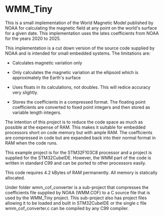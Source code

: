 # WMM_Tiny

This is a small implementation of the World Magnetic Model published by NOAA for calculating the magnetic field at any point on the world's surface for a given date. This implementation uses the lates coefficients from NOAA for the years 2020 to 2025.

This implementation is a cut down version of the source code supplied by NOAA and is intended for small embedded systems. The limitations are:

- Calculates magnetic variation only

- Only calculates the magnetic variation at the ellipsoid which is approximately the Earth's surface

- Uses floats in its calculations, not doubles. This will redice accuracy very slightly.

- Stores the coefficients in a compressed format. The floating point coefficients are converted to fixed point integers and then stored as variable length integers.

The intention of this project is to reduce the code space as much as possible at the expense of RAM. This makes it suitable for embedded processors short on code memory but with ample RAM. The coefficients are compressed in code but are expanded back into their normal format in RAM when the code runs.

This example project is for the STM32F103C8 processor and a project is supplied for the STM32CubeIDE. However, the WMM part of the code is written in standard C99 and can be ported to other processors easily.

This code requires 4.2 kBytes of RAM permanently. All memory is statically allocated.

Under folder wmm_cof_converter is a sub-project that compresses the coefficients file supplied by NOAA (WMM.COF) to a C source file that is used by the WMM_Tiny project. This sub-project also has project files allowing it to be loaded and built in STM32CubeIDE or the single c file wmm_cof_converter.c can be compiled by any C99 compiler.




